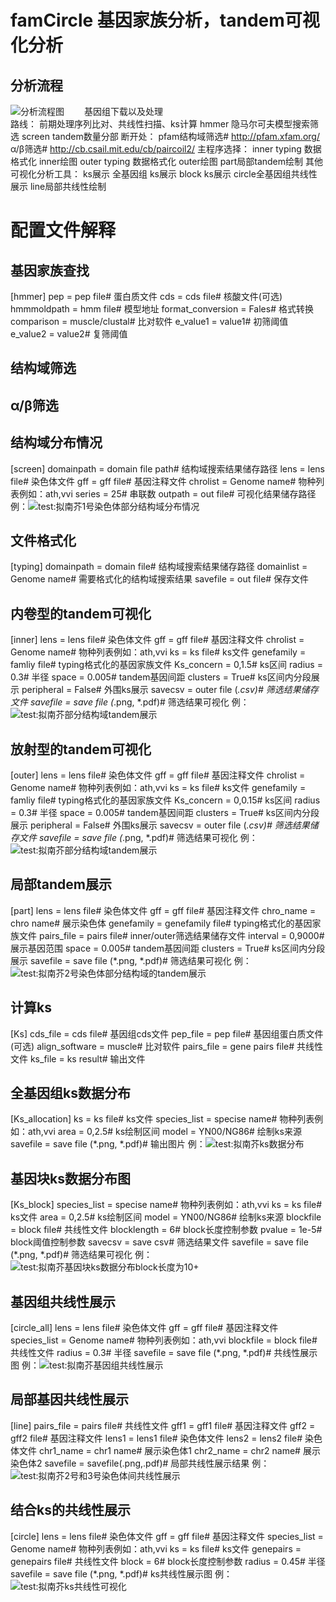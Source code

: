 # famCircle 基因家族分析，tandem可视化分析

## 分析流程
![分析流程图](https://images.gitee.com/uploads/images/2021/0717/124804_dc342bac_8074509.png "famCircle.png")
&ensp;&ensp;&ensp;&ensp;基因组下载以及处理  
	路线：
		前期处理序列比对、共线性扫描、ks计算
		hmmer 隐马尔可夫模型搜索筛选
		screen tandem数量分部
			断开处：
				pfam结构域筛选# http://pfam.xfam.org/
				α/β筛选# http://cb.csail.mit.edu/cb/paircoil2/
		主程序选择：
			inner
				typing 数据格式化
				inner绘图
			outer
				typing 数据格式化
				outer绘图
		part局部tandem绘制
        其他可视化分析工具：
		ks展示
			全基因组 ks展示
			block ks展示
		circle全基因组共线性展示
		line局部共线性绘制


# 配置文件解释
## 基因家族查找
[hmmer]
pep = pep file# 蛋白质文件
cds = cds file# 核酸文件(可选)
hmmmoldpath = hmm file# 模型地址
format_conversion = Fales# 格式转换
comparison = muscle/clustal# 比对软件
e_value1 = value1# 初筛阈值
e_value2 = value2# 复筛阈值

## 结构域筛选
## α/β筛选

## 结构域分布情况
[screen]
domainpath = domain file path# 结构域搜索结果储存路径
lens = lens file# 染色体文件
gff = gff file# 基因注释文件
chrolist = Genome name# 物种列表例如：ath,vvi
series = 25# 串联数
outpath = out file# 可视化结果储存路径
例：![test:拟南芥1号染色体部分结构域分布情况](https://images.gitee.com/uploads/images/2021/0717/131138_a2661e2b_8074509.png "ath1.png")

## 文件格式化
[typing]
domainpath = domain file# 结构域搜索结果储存路径
domainlist = Genome name# 需要格式化的结构域搜索结果
savefile = out file# 保存文件

## 内卷型的tandem可视化
[inner]
lens = lens file# 染色体文件
gff = gff file# 基因注释文件
chrolist = Genome name# 物种列表例如：ath,vvi
ks = ks file# ks文件
genefamily = famliy file# typing格式化的基因家族文件
Ks_concern = 0,1.5# ks区间
radius = 0.3# 半径
space = 0.005# tandem基因间距
clusters = True# ks区间内分段展示
peripheral = False# 外围ks展示
savecsv = outer file (*.csv)# 筛选结果储存文件
savefile = save file (*.png, *.pdf)# 筛选结果可视化
例：![test:拟南芥部分结构域tandem展示](https://images.gitee.com/uploads/images/2021/0717/132312_93086faa_8074509.png "test.inner.png")

## 放射型的tandem可视化
[outer]
lens = lens file# 染色体文件
gff = gff file# 基因注释文件
chrolist = Genome name# 物种列表例如：ath,vvi
ks = ks file# ks文件
genefamily = famliy file# typing格式化的基因家族文件
Ks_concern = 0,0.15# ks区间
radius = 0.3# 半径
space = 0.005# tandem基因间距
clusters = True# ks区间内分段展示
peripheral = False# 外围ks展示
savecsv = outer file (*.csv)# 筛选结果储存文件
savefile = save file (*.png, *.pdf)# 筛选结果可视化
例：![test:拟南芥部分结构域tandem展示](https://images.gitee.com/uploads/images/2021/0717/135152_5bdfd054_8074509.png "test.outer.png")

## 局部tandem展示
[part]
lens = lens file# 染色体文件
gff = gff file# 基因注释文件
chro_name = chro name# 展示染色体
genefamily = genefamily file# typing格式化的基因家族文件
pairs_file = pairs file# inner/outer筛选结果储存文件
interval = 0,9000# 展示基因范围
space = 0.005# tandem基因间距
clusters = True# ks区间内分段展示
savefile = save file (*.png, *.pdf)# 筛选结果可视化
例：![test:拟南芥2号染色体部分结构域的tandem展示](https://images.gitee.com/uploads/images/2021/0717/133034_2af62f7f_8074509.png "test.part.png")



## 计算ks
[Ks]
cds_file = 	cds file# 基因组cds文件
pep_file = 	pep file# 基因组蛋白质文件(可选)
align_software = muscle# 比对软件
pairs_file = gene pairs file# 共线性文件
ks_file = ks result# 输出文件

## 全基因组ks数据分布
[Ks_allocation]
ks = ks file# ks文件
species_list = specise name# 物种列表例如：ath,vvi
area = 0,2.5# ks绘制区间
model = YN00/NG86# 绘制ks来源
savefile = save file (*.png, *.pdf)# 输出图片
例：![test:拟南芥ks数据分布](https://images.gitee.com/uploads/images/2021/0717/125414_357dd5c8_8074509.png "test.collinearity.ks.all.png")

## 基因块ks数据分布图
[Ks_block]
species_list = specise name# 物种列表例如：ath,vvi
ks = ks file# ks文件
area = 0,2.5# ks绘制区间
model = YN00/NG86# 绘制ks来源
blockfile = block file# 共线性文件
blocklength = 6# block长度控制参数
pvalue = 1e-5# block阈值控制参数
savecsv = save csv# 筛选结果文件
savefile = save file (*.png, *.pdf)# 筛选结果可视化
例：![test:拟南芥基因块ks数据分布block长度为10+](https://images.gitee.com/uploads/images/2021/0717/125847_77aaf58a_8074509.png "test.collinearity.ks.block.png")

## 基因组共线性展示
[circle_all]
lens = lens file# 染色体文件
gff = gff file# 基因注释文件
species_list = Genome name# 物种列表例如：ath,vvi
blockfile = block file# 共线性文件
radius = 0.3# 半径
savefile = save file (*.png, *.pdf)# 共线性展示图
例：![test:拟南芥基因组共线性展示](https://images.gitee.com/uploads/images/2021/0717/135043_4acd1719_8074509.png "test.collinearity.circle.all.png")

## 局部基因共线性展示
[line]
pairs_file = pairs file# 共线性文件
gff1 =  gff1 file# 基因注释文件
gff2 =  gff2 file# 基因注释文件
lens1 = lens1 file# 染色体文件
lens2 = lens2 file# 染色体文件
chr1_name =  chr1 name# 展示染色体1
chr2_name =  chr2 name# 展示染色体2
savefile = savefile(.png,.pdf)# 局部共线性展示结果
例：![test:拟南芥2号和3号染色体间共线性展示](https://images.gitee.com/uploads/images/2021/0717/131629_dd9e4e79_8074509.png "test.line.png")

## 结合ks的共线性展示
[circle]
lens = lens file# 染色体文件
gff = gff file# 基因注释文件
species_list = Genome name# 物种列表例如：ath,vvi
ks = ks file# ks文件
genepairs = genepairs file# 共线性文件
block = 6# block长度控制参数
radius = 0.45# 半径
savefile = save file (*.png, *.pdf)# ks共线性展示图
例：![test:拟南芥ks共线性可视化](https://images.gitee.com/uploads/images/2021/0717/135435_0c4f7f81_8074509.png "test.collinearity.circle.png")

